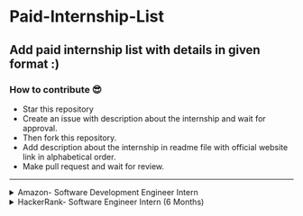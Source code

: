 # Paid-Internship-List

## Add paid internship list with details in given format :)

### How to contribute 😎<br>

- Star this repository
- Create an issue with description about the internship and wait for approval.
- Then fork this repository.
- Add description about the internship in readme file with official website link in alphabetical order.
- Make pull request and wait for review.

<hr>

<details>
<summary> Amazon- Software Development Engineer Intern </summary>
<br>
About <br>
At Amazon, we hire the best minds in technology to innovate and build on behalf of our customers. The intense focus we have on our customers is why we are one of the world’s most beloved brands – customer obsession is part of our company DNA. Our interns write real software and collaborate with a select group of experienced software development engineers (SDEs) who guide interns on projects that matter to our customers.<br>

As an intern, you will be matched to a manager and a mentor. You will have the opportunity to influence the evolution of Amazon technology and lead mission critical projects early in your career. Your design, code, and raw smarts will contribute to solving some of the most complex technical challenges in the areas of distributed systems, data mining, automation, optimization, scalability, and security – just to name a few.<br>

In addition to working on an impactful project, you will have the opportunity to engage with Amazonians for both personal and professional development, expand your network, and participate in activities with other interns throughout your internship. No matter the location of your internship, we give you the tools to own your project and learn in a real-world setting. Many of our technologies overlap, and you would be hard pressed to find a team that is not using Amazon Web Services (AWS), touching the catalogue, or iterating services to better personalize for customers.<br>

If this opportunity interests you, apply and come chart your own path at Amazon.<br>

By applying to this position your application will be considered for all locations we hire for in India. This includes but is not limited to Bengaluru, Chennai, Hyderabad, Delhi and Pune.<br>
Amazon internships are full-time (40 hours/week) for eight consecutive weeks (two months) with start dates between April and May 2021 or six months (as per university academic framework) with start dates between January and February 2021.
 <br>

#### KEY JOB RESPONSIBILITIES <br>
· Collaborate with experienced cross-disciplinary Amazonians to conceive, design, and bring innovative products and services to market.<br>
· Design and build innovative technologies in a large distributed computing environment, and help lead fundamental changes in the industry.<br>
· Create solutions to run predictions on distributed systems with exposure to innovative technologies at incredible scale and speed.<br>
· Build distributed storage, index, and query systems that are scalable, fault-tolerant, low cost, and easy to manage/use.<br>
· Ability to design and code the right solutions starting with broadly defined problems.<br>
· Work in an agile environment to deliver high-quality software.<br>
<br>

#### BASIC QUALIFICATIONS <br>
· Currently enrolled in a Bachelor’s or Master’s Degree in Computer Science, Computer Engineering, or related field at time of application. <br>
· Knowledge of the syntax of languages such as Java, C/C++ or Python.<br>
· Knowledge of Computer Science fundamentals such as object-oriented design, algorithm design, data structures, problem solving, and complexity analysis.<br>

#### PREFERRED QUALIFICATIONS <br>
· Previous technical internship(s), if applicable.<br>
· Experience with distributed, multi-tiered systems, algorithms, and relational databases.<br>
· Experience in optimization mathematics such as linear programming and nonlinear optimization.<br>
· Ability to effectively articulate technical challenges and solutions.<br>
· Adept at handling ambiguous or undefined problems as well as ability to think abstractly.<br>
Official Website- <br>
https://www.amazon.jobs/en/jobs/1227693/software-development-engineer-intern<br>
<br>

</details>

<details>
        <summary> HackerRank- Software Engineer Intern (6 Months) </summary>
        <br>
        About <br>
        This is a 6 month full-time internship (Jan - June 2022).
        Please apply only if you're available full-time for the entire duration.
        If you're happily obsessed with writing great code that will be used by other great engineers around the world,
        read on - this just may be the perfect role for you. HackerRank is looking for high potential Hacker Interns to
        join our team of world-class full-time Hackers as we build the most engaged community of Developers.

        The hypothesis: Every hacker has a category of challenges that they love, whether they are coding at their level
        or pushing their limits and learning something new.
        <br>

        #### Life as an intern at HackerRank <br>
        World class mentors, great culture and amazing people and opportunities to make a difference all in a real world
        scenario and right at the beginning of your career! If this sounds exciting, read on... <br>
        
           - Each one of you will be paired with a mentor, who will support you throughout your internship. 
           - You get to push your code to prod and contribute to meaningful & real-world projects right from your
                first month.
           - Transparent communication is the key metrics binding all of us here. You’ll have access to all the
                information needed including the company’s progress every week directly from the Executive team.
           - You’ll have direct access to all employees in the company and can always challenge the status quo
                enabling you to be more data driven.
           - Whether you're graduating and seeking a full-time position after your internship, or hoping to return
                for another internship next year, you'll be considered for a returning offer during your internship.
           - You get to design your own internship page with your batch. Glance through the previous years’ pages 2014, 2015, 2016, 2017,2018 winter,2018 summer,2019 winter,2019 summer, 2020 winter,Indy 2020 winter, 2021 winter and 2021 summer.
           What do the previous Interns have to say ? Take a sneak peek (Blog post by Urvashi, blog post by Atibhi, blog post by Miloni)
        <br><br>

    #### Steps to apply for Internship <br>
    
            Solve 3 challenges <br>
            Visit https://www.hackerrank.com/contests/hackerrank-internship-challenges/challenges and solve all three
            challenges in that page. There is no time limit to solve these challenges. These challenges are not your
            standard DSA questions, but simple coding questions. All we want to check is whether you can translate from
            English to (C/C++/Python or Java....). This round is not intended to understand your dynamic programming or
            BFS/DFS skills. But we need to ensure you can code simple programming challenges before we consider you for
            the next round. Please make sure you mention your HackerRank profile (with which you solved the three
            questions) in your resume. <br>

            Create a resume.
            Go to  hackerresume.com and create a resume there. ONLY the
            resumes created at HackerResume will be
            considered for the internship.
            Why do we ask for resume in this format? Your resume is actually reviewed by Hari, the CTO of HackerRank. He
            accepts of having "well designed resume bias". Everyone (including Hari) likes a good resume. But in an
            ideal world, only your work/skill in the resume should matter. Design of the resume should not decide
            whether you are selected to the next round or not. To avoid this bias completely, we are trying to get all
            the resume in a single, simple & same format.
            Also, we've picked one of the best resume template out there to create a resume for you. We've also followed
            some of the best practices from the book https://thetechresume.com/ so that you don't have to do all the
            hard work. We hope even if things don't end well with HackerRank internship, this resume is helpful to you.
            <br>

            Upload your resume
            Come back to this page, scroll down and Apply to the job below only with your HackerResume. <br>
            DON'T USE THE APPLY VIA LINKEDIN OPTION. <br>
        
        If you have any questions about the above mentioned steps, write into internship-queries@hackerrank.com and
        someone from our team will answer it. <br><br>

        #### FAQs <br>
        <ol>
            - Is it only for 6 months? Yes, it is a 6 months full-time Internship.
            - Is it a Paid/Unpaid internship? It is a paid Internship!
            - Is it a remote/in-office internship? It is a remote full-time internship
            - I am in my 2nd year of college. Can I apply or is it only for the final year students? Anyone with the
                skillset mentioned above can apply. Be it a first year student or already graduated. We are looking at
                someone with the right skillset and passion.
        Official Website- <br>
            https://boards.greenhouse.io/hackerrank/jobs/3223315<br>
        <br>

    </details>

